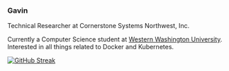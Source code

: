 ### Gavin 
Technical Researcher at Cornerstone Systems Northwest, Inc.

Currently a Computer Science student at [Western Washington University](https://cs.wwu.edu/). Interested in all things related to Docker and Kubernetes.  

[![GitHub Streak](https://streak-stats.demolab.com?user=blue2cat&theme=dark)](https://git.io/streak-stats)
